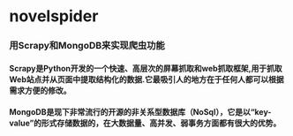 # novelspider
### 用Scrapy和MongoDB来实现爬虫功能
#### Scrapy是Python开发的一个快速、高层次的屏幕抓取和web抓取框架,用于抓取Web站点并从页面中提取结构化的数据.它最吸引人的地方在于任何人都可以根据需求方便的修改。
#### MongoDB是现下非常流行的开源的非关系型数据库（NoSql），它是以“key-value”的形式存储数据的，在大数据量、高并发、弱事务方面都有很大的优势。

